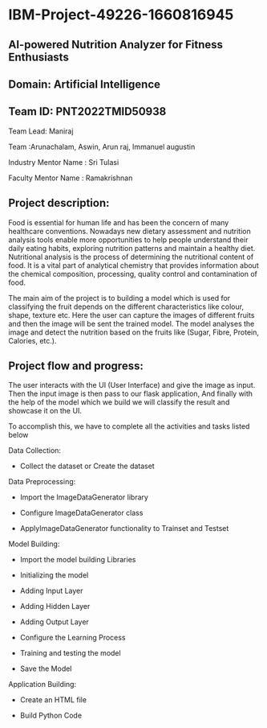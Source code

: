 # IBM-Project-49226-1660816945
## AI-powered Nutrition Analyzer for Fitness Enthusiasts
## Domain: Artificial Intelligence 
## Team ID: PNT2022TMID50938

Team Lead: Maniraj

Team :Arunachalam, Aswin, Arun raj, Immanuel augustin

Industry Mentor Name : Sri Tulasi

Faculty Mentor Name : Ramakrishnan

## Project description:
Food is essential for human life and has been the concern of many healthcare conventions. Nowadays new dietary assessment and nutrition analysis tools enable more opportunities to help people understand their daily eating habits, exploring nutrition patterns and maintain a healthy diet. Nutritional analysis is the process of determining the nutritional content of food. It is a vital part of analytical chemistry that provides information about the chemical composition, processing, quality control and contamination of food.

The main aim of the project is to building a model which is used for classifying the fruit depends on the different characteristics like colour, shape, texture etc. Here the user can capture the images of different fruits and then the image will be sent the trained model. The model analyses the image and detect the nutrition based on the fruits like (Sugar, Fibre, Protein, Calories, etc.).

## Project flow and progress:
The user interacts with the UI (User Interface) and give the image as input. Then the input image is then pass to our flask application, And finally with the help of the model which we build we will classify the result and showcase it on the UI.

To accomplish this, we have to complete all the activities and tasks listed below

Data Collection:

 * Collect the dataset or Create the dataset
 
Data Preprocessing:

 * Import the ImageDataGenerator library

 * Configure ImageDataGenerator class

 * ApplyImageDataGenerator functionality to Trainset and Testset

Model Building:

 * Import the model building Libraries

 * Initializing the model

 * Adding Input Layer

 * Adding Hidden Layer

 * Adding Output Layer

 * Configure the Learning Process

 * Training and testing the model

 * Save the Model

Application Building:

 * Create an HTML file

 * Build Python Code
